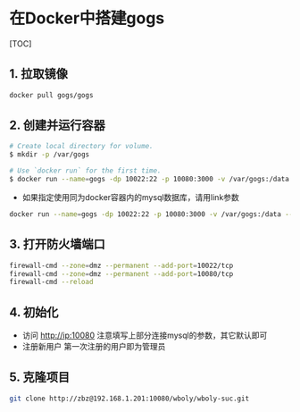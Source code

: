 # 在Docker中搭建gogs

[TOC]

## 1. 拉取镜像

```sh
docker pull gogs/gogs
```

## 2. 创建并运行容器

```sh
# Create local directory for volume.
$ mkdir -p /var/gogs

# Use `docker run` for the first time.
$ docker run --name=gogs -dp 10022:22 -p 10080:3000 -v /var/gogs:/data --restart always gogs/gogs
```

- 如果指定使用同为docker容器内的mysql数据库，请用link参数

```sh
docker run --name=gogs -dp 10022:22 -p 10080:3000 -v /var/gogs:/data --restart always --link mysql:mysql  gogs/gogs
```

## 3. 打开防火墙端口

```sh
firewall-cmd --zone=dmz --permanent --add-port=10022/tcp
firewall-cmd --zone=dmz --permanent --add-port=10080/tcp
firewall-cmd --reload
```

## 4. 初始化

- 访问 <http://ip:10080>
  注意填写上部分连接mysql的参数，其它默认即可
- 注册新用户
  第一次注册的用户即为管理员

## 5. 克隆项目

```sh
git clone http://zbz@192.168.1.201:10080/wboly/wboly-suc.git
```
